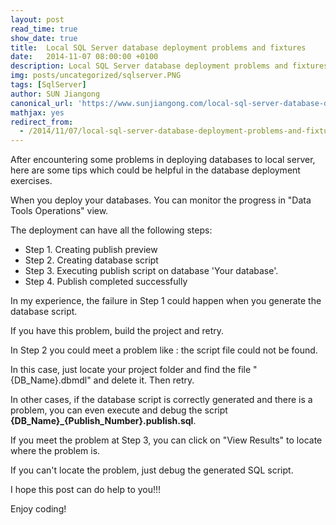 ```yaml
---
layout: post
read_time: true
show_date: true
title:  Local SQL Server database deployment problems and fixtures
date:   2014-11-07 08:00:00 +0100
description: Local SQL Server database deployment problems and fixtures
img: posts/uncategorized/sqlserver.PNG
tags: [SqlServer]
author: SUN Jiangong
canonical_url: 'https://www.sunjiangong.com/local-sql-server-database-deployment-problems-and-fixtures.html'
mathjax: yes
redirect_from:
  - /2014/11/07/local-sql-server-database-deployment-problems-and-fixtures.html
---
```



After encountering some problems in deploying databases to local server, here are some tips which could be helpful in the database deployment exercises.


When you deploy your databases. You can monitor the progress in "Data Tools Operations" view.

The deployment can have all the following steps:


- Step 1. Creating publish preview
- Step 2. Creating database script
- Step 3. Executing publish script on database 'Your database'.
- Step 4. Publish completed successfully

<!--more-->

In my experience, the failure in Step 1 could happen when you generate the database script.

If you have this problem, build the project and retry.


In Step 2 you could meet a problem like : the script file could not be found.

In this case, just locate your project folder and find the file "{DB_Name}.dbmdl" and delete it. Then retry.

In other cases, if the database script is correctly generated and there is a problem, you can even execute and debug the script **{DB_Name}_{Publish_Number}.publish.sql**.


If you meet the problem at Step 3, you can click on "View Results"  to locate where the problem is.

If you can't locate the problem, just debug the generated SQL script.


I hope this post can do help to you!!!


Enjoy coding!

